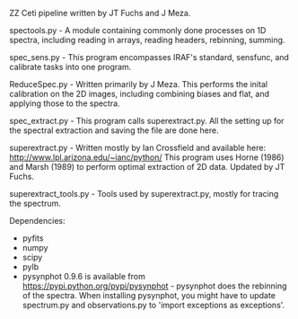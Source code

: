 ZZ Ceti pipeline written by JT Fuchs and J Meza.

spectools.py - A module containing commonly done processes on 1D spectra, including reading in arrays, reading headers, rebinning, summing.

spec_sens.py - This program encompasses IRAF's standard, sensfunc, and calibrate tasks into one program. 

ReduceSpec.py - Written primarily by J Meza. This performs the inital calibration on the 2D images, including combining biases and flat, and applying those to the spectra.

spec_extract.py - This program calls superextract.py. All the setting up for the spectral extraction and saving the file are done here.

superextract.py - Written mostly by Ian Crossfield and available here: http://www.lpl.arizona.edu/~ianc/python/ This program uses Horne (1986) and Marsh (1989) to perform optimal extraction of 2D data. Updated by JT Fuchs.

superextract_tools.py - Tools used by superextract.py, mostly for tracing the spectrum.



Dependencies:
- pyfits
- numpy
- scipy
- pylb
- pysynphot 0.9.6 is available from https://pypi.python.org/pypi/pysynphot - pysynphot does the rebinning of the spectra. When installing pysynphot, you might have to update spectrum.py and observations.py to 'import exceptions as exceptions'. 

